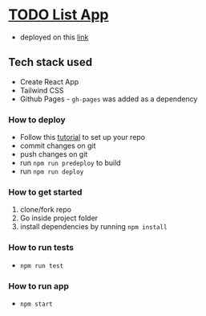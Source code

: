  # [TODO List App](https://jeanaica.github.io/)
  - deployed on this [link](https://jeanaica.github.io/)

## Tech stack used
- Create React App
- Tailwind CSS
- Github Pages - `gh-pages` was added as a dependency

### How to deploy
- Follow this [tutorial](https://www.c-sharpcorner.com/article/how-to-deploy-react-application-on-github-pages/) to set up your repo
- commit changes on git
- push changes on git
- run `npm run predeploy` to build
- run `npm run deploy`

### How to get started
1. clone/fork repo
2. Go inside project folder
3. install dependencies by running `npm install`

### How to run tests
- `npm run test`

### How to run app
- `npm start`

